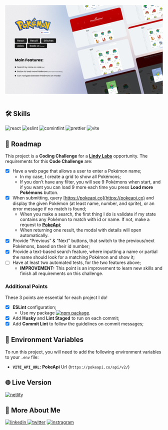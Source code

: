 <div align="center">
<img src="public/imgs/cover.png" alt="Pokedex"  />
</div>
<br />

## 🛠 Skills

![react][react] ![eslint][eslint] ![comintlint][commitlint] ![prettier][prettier] ![vite][vite]

## 📄 Roadmap

This project is a **Coding Challenge** for a **[Lindy Labs](https://www.linkedin.com/company/lindy-labs/)** opportunity. The requirements for this
**Code Challenge** are:

-   [x] Have a web page that allows a user to enter a Pokémon name;
    -   In my case, I create a grid to show all Pokémons;
    -   If you don't have any filter, you will see 9 Pokémons when start, and if you want you can load 9 more each time you press **Load more
        Pokémons** button.
-   [x] When submitting, query [https://pokeapi.co](https://pokeapi.co) and display the given
        Pokémon (at least name, number, and sprite), or an error message if no
        match is found;
    -   When you make a search, the first thing I do is validate if my state contains any Pokémon to match with id or name. If not, make a request to **[PokeApi](https://pokeapi.co)**;
    -   When returning one result, the modal with details will open automatically.
-   [x] Provide “Previous” & “Next” buttons, that switch to the previous/next
        Pokémons, based on their id number;
-   [x] Provide a text-based search feature, where inputting a name or partial
        the name should look for a matching Pokémon and show it;
-   [ ] Have at least two automated tests, for the two features above;
    -   **IMPROVEMENT:** This point is an improvement to learn new skills and finish all requirements on this challenge.

### Additional Points

These 3 points are essential for each project I do!

-   [x] **ESLint** configuration;
    - Use my package [![npm package](https://img.myrandomwebs.com/npm/v/@tutods/eslint-config.svg?label=@tutods/eslint-config&icon=npm)](https://www.npmjs.com/package/@tutods/eslint-config).   
-   [x] Add **Husky** and **Lint Staged** to run on each commit;
-   [x] Add **Commit Lint** to follow the guidelines on commit messages;

## 💾 Environment Variables

To run this project, you will need to add the following environment variables to your `.env` file:

-   **`VITE_API_URL`:** **PokeApi** Url (`https://pokeapi.co/api/v2/`)

## 🌐 Live Version

[![netlify](https://img.shields.io/badge/netlify-000?style=for-the-badge&logo=netlify&logoColor=white)](https://lindylabs-pokedex.netlify.app/)

## 🔗 More About Me

[
![linkedin](https://img.shields.io/badge/linkedin-0A66C2?style=for-the-badge&logo=linkedin&logoColor=white)
](https://linkedin.com/in/daniel-sousa-tutods)
[![twitter](https://img.shields.io/badge/twitter-1DA1F2?style=for-the-badge&logo=twitter&logoColor=white)](https://twitter.com/dsousa_12)
[![instragram](https://img.shields.io/badge/instragram-E4405F?style=for-the-badge&logo=instagram&logoColor=white)](https://twitter.com/dsousa_12)

[react]: https://img.shields.io/badge/react-1E4174?style=for-the-badge&logo=react&logoColor=white
[eslint]: https://img.shields.io/badge/eslint-1E4174?style=for-the-badge&logo=eslint&logoColor=white
[commitlint]: https://img.shields.io/badge/commitlint-1E4174?style=for-the-badge&logo=commitlint&logoColor=white
[prettier]: https://img.shields.io/badge/prettier-1E4174?style=for-the-badge&logo=prettier&logoColor=white
[vite]: https://img.shields.io/badge/vite-1E4174?style=for-the-badge&logo=vite&logoColor=white
